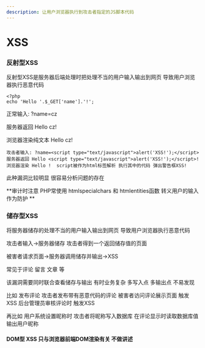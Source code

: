 ```yaml
---
description: 让用户浏览器执行到攻击者指定的JS脚本代码
---
```


# XSS

### 反射型XSS

反射型XSS是服务器后端处理时把处理不当的用户输入输出到网页 导致用户浏览器执行恶意代码

```
<?php
echo 'Hello '.$_GET['name'].'!';
```

正常输入: ?name=cz

服务器返回 Hello cz!

浏览器渲染纯文本 Hello cz! 

```
攻击者输入: ?name=<script type="text/javascript">alert('XSS!');</script>
服务器返回 Hello <script type="text/javascript">alert('XSS!');</script>!
浏览器渲染 Hello !  script被作为html标签解析 执行其中的代码 弹出警告框XSS!
```

此种漏洞比较明显 很容易分析问题的存在

**审计时注意 PHP常使用 htmlspecialchars 和 htmlentities函数 转义用户的输入作为防护 **

### 储存型XSS

将服务器储存的处理不当的用户输入输出到网页 导致用户浏览器执行恶意代码

攻击者输入->服务器储存 攻击者得到一个返回储存值的页面

被害者请求页面->服务器调用储存并输出->XSS

常见于评论 留言 文章 等

该漏洞需要同时联合查看储存与输出 有时业务复杂 多写入点 多输出点 不易发现

比如 发布评论 攻击者发布带有恶意代码的评论 被害者访问评论展示页面 触发XSS 后台管理员审核评论时 触发XSS

再比如 用户系统设置昵称时 攻击者将昵称写入数据库 在评论显示时读取数据库值输出用户昵称



#### DOM型 XSS 只与浏览器前端DOM渲染有关 不做讲述

